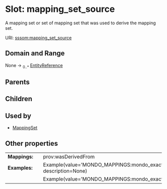 
# Slot: mapping_set_source


A mapping set or set of mapping set that was used to derive the mapping set.

URI: [sssom:mapping_set_source](https://w3id.org/sssom/mapping_set_source)


## Domain and Range

None &#8594;  <sub>0..\*</sub> [EntityReference](types/EntityReference.md)

## Parents


## Children


## Used by

 * [MappingSet](MappingSet.md)

## Other properties

|  |  |  |
| --- | --- | --- |
| **Mappings:** | | prov:wasDerivedFrom |
| **Examples:** | | Example(value='MONDO_MAPPINGS:mondo_exactmatch_ncit.sssom.tsv', description=None) |
|  | | Example(value='MONDO_MAPPINGS:mondo_exactmatch_ncit.sssom.tsv|MONDO_MAPPINGS:mondo_exactmatch_omim.sssom.tsv', description='(multivalued example in TSV)') |

